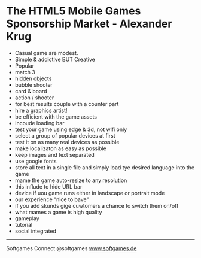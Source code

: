 The HTML5 Mobile Games Sponsorship Market - Alexander Krug
==========================================================

- Casual game are modest.
- Simple & addictive BUT Creative
- Popular
- match 3
- hidden objects
- bubble shooter
- card & board
- action / shooter 
- for best results couple with a counter part 
- hire a graphics artist! 
- be efficient with the game assets 
- incoude loading bar 
- test your game using edge & 3d, not wifi only
- select a group of popular devices at first
- test it on as many real devices as possible
- make localizaton as easy as possible
- keep images and text separated
- use google fonts
 - store all text in a single file and simply load tye desired language into the game
- mame the game auto-resize to any resolution
- this influde to hide URL bar
- device if uou game runs either in landscape or portrait mode
- our experience "nice to bave"
- if you add skunds gige cuwtomers a chance to switch them on/off
- what mames a game is high quality 
 - gameplay
 - tutorial
 - social integrated 

---
Softgames Connect @softgames www.softgames.de
